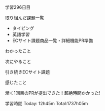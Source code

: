 学習296日目

取り組んだ課題一覧

- タイピング
- 英語学習
- ECサイト課題商品一覧・詳細機能PR準備

わかったこと

次にやること

引き続きECサイト課題

感じたこと

漸く1回目のPRが提出できた！超絶時間かかった!

学習時間 Today: 12h45m Total:1737h05m
